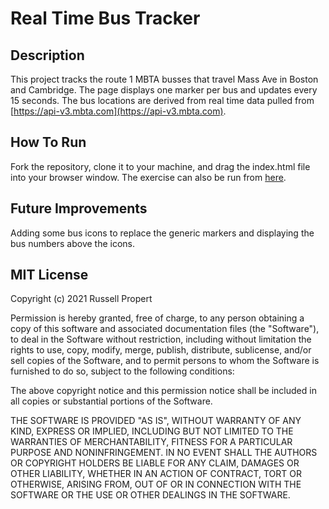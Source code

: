 # Real Time Bus Tracker

## Description
This project tracks the route 1 MBTA busses that travel Mass Ave in Boston and Cambridge. The page displays one marker per bus and updates every 15 seconds. The bus locations are derived from real time data pulled from [https://api-v3.mbta.com](https://api-v3.mbta.com).

## How To Run
Fork the repository, clone it to your machine, and drag the index.html file into your browser window. The exercise can also be run from [here](https://russellpropert.github.io/real-time-bus-tracker/index.html).

## Future Improvements
Adding some bus icons to replace the generic markers and displaying the bus numbers above the icons.

## MIT License
Copyright (c) 2021 Russell Propert

Permission is hereby granted, free of charge, to any person obtaining a copy
of this software and associated documentation files (the "Software"), to deal
in the Software without restriction, including without limitation the rights
to use, copy, modify, merge, publish, distribute, sublicense, and/or sell
copies of the Software, and to permit persons to whom the Software is
furnished to do so, subject to the following conditions:

The above copyright notice and this permission notice shall be included in all
copies or substantial portions of the Software.

THE SOFTWARE IS PROVIDED "AS IS", WITHOUT WARRANTY OF ANY KIND, EXPRESS OR
IMPLIED, INCLUDING BUT NOT LIMITED TO THE WARRANTIES OF MERCHANTABILITY,
FITNESS FOR A PARTICULAR PURPOSE AND NONINFRINGEMENT. IN NO EVENT SHALL THE
AUTHORS OR COPYRIGHT HOLDERS BE LIABLE FOR ANY CLAIM, DAMAGES OR OTHER
LIABILITY, WHETHER IN AN ACTION OF CONTRACT, TORT OR OTHERWISE, ARISING FROM,
OUT OF OR IN CONNECTION WITH THE SOFTWARE OR THE USE OR OTHER DEALINGS IN THE
SOFTWARE.

